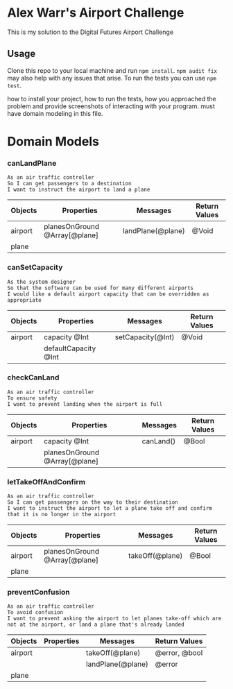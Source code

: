# Alex Warr's Airport Challenge
This is my solution to the Digital Futures Airport Challenge

## Usage
Clone this repo to your local machine and run `npm install`. `npm audit fix` may also help with any issues that arise.
To run the tests you can use `npm test`.


how to install your project, how to run the tests, how you approached the problem and provide screenshots of interacting with your program.
must have domain modeling in this file.


# Domain Models

### canLandPlane
```
As an air traffic controller
So I can get passengers to a destination
I want to instruct the airport to land a plane
```

| Objects | Properties                    | Messages         | Return Values |
| ---     | ---                           | ---              | ---           |
| airport | planesOnGround @Array[@plane] | landPlane(@plane)| @Void         |
| plane   |                               |                  |               |

### canSetCapacity
```
As the system designer
So that the software can be used for many different airports
I would like a default airport capacity that can be overridden as appropriate
```

| Objects | Properties | Messages | Return Values |
|---|---|---|---|
| airport|capacity @Int | setCapacity(@Int) | @Void |
|  | defaultCapacity @Int |  |  |

### checkCanLand
```
As an air traffic controller
To ensure safety
I want to prevent landing when the airport is full
```

| Objects | Properties | Messages | Return Values |
|---|---|---|---|
| airport | capacity @Int | canLand()|@Bool |
| | planesOnGround @Array[@plane]| | |


### letTakeOffAndConfirm
```
As an air traffic controller
So I can get passengers on the way to their destination
I want to instruct the airport to let a plane take off and confirm that it is no longer in the airport
```

| Objects | Properties | Messages | Return Values |
|---|---|---|---|
| airport| planesOnGround @Array[@plane] | takeOff(@plane) | @Bool |
| plane | | | |

### preventConfusion
```
As an air traffic controller
To avoid confusion
I want to prevent asking the airport to let planes take-off which are not at the airport, or land a plane that's already landed
```
| Objects | Properties | Messages | Return Values |
|---|---|---|---|
| airport | | takeOff(@plane)| @error, @bool |
| | | landPlane(@plane) | @error
| plane | | | |

